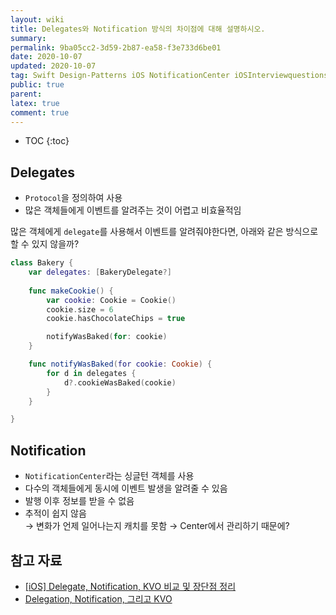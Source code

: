 ```yaml
---
layout: wiki
title: Delegates와 Notification 방식의 차이점에 대해 설명하시오.
summary: 
permalink: 9ba05cc2-3d59-2b87-ea58-f3e733d6be01
date: 2020-10-07
updated: 2020-10-07
tag: Swift Design-Patterns iOS NotificationCenter iOSInterviewquestions  
public: true
parent: 
latex: true
comment: true
---
```


* TOC
{:toc}

## Delegates

- `Protocol`을 정의하여 사용
- 많은 객체들에게 이벤트를 알려주는 것이 어렵고 비효율적임

많은 객체에게 `delegate`를 사용해서 이벤트를 알려줘야한다면, 아래와 같은 방식으로 할 수 있지 않을까?

```swift
class Bakery {
	var delegates: [BakeryDelegate?]
	
	func makeCookie() {
		var cookie: Cookie = Cookie()
		cookie.size = 6
		cookie.hasChocolateChips = true

		notifyWasBaked(for: cookie)
	}

	func notifyWasBaked(for cookie: Cookie) {
		for d in delegates {
			d?.cookieWasBaked(cookie)
		}
	}

}
```

## Notification

- `NotificationCenter`라는 싱글턴 객체를 사용
- 다수의 객체들에게 동시에 이벤트 발생을 알려줄 수 있음
- 발행 이후 정보를 받을 수 없음
- 추적이 쉽지 않음  
→ 변화가 언제 일어나는지 캐치를 못함 
→ Center에서 관리하기 때문에?

## 참고 자료

- [[iOS] Delegate, Notification, KVO 비교 및 장단점 정리](https://you9010.tistory.com/275)
- [Delegation, Notification, 그리고 KVO](https://medium.com/@Alpaca_iOSStudy/delegation-notification-그리고-kvo-82de909bd29)
